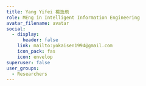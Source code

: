 ```yaml
---
title: Yang Yifei 楊逸飛
role: MEng in Intelligent Information Engineering
avatar_filename: avatar
social:
  - display:
      header: false
    link: mailto:yokaisen1994@gmail.com
    icon_pack: fas
    icon: envelop
superuser: false
user_groups:
  - Researchers
---
```


